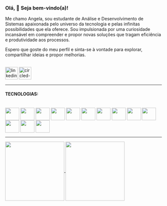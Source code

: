 <body>
<section>
<h3> Olá, 👋 Seja bem-vindo(a)!</h3>

<p> Me chamo Angela, sou estudante de Análise e Desenvolvimento de Sistemas apaixonada pelo universo da tecnologia e pelas infinitas possibilidades que ela oferece. Sou impulsionada por uma curiosidade incansável em compreender e propor novas soluções que tragam eficiência e produtividade aos processos.

Espero que goste do meu perfil e sinta-se à vontade para explorar, compartilhar ideias e propor melhorias.</p>
<br>
<a href="https://www.linkedin.com/in/angela-nascimento/"><img height="40" src="https://img.icons8.com/fluency/96/linkedin-circled.png" alt="linkedin-circled"/></a>
<a href="mailto:commercial.araujo@gmail.com"><img height="40" src="https://img.icons8.com/color/96/circled-envelope.png" alt="circled-envelope"/></a>
</section>

<section>
<hr>
<h4>TECNOLOGIAS:</h4>
<br>
<img width=45 height=40 align="center" src="https://cdn.jsdelivr.net/gh/devicons/devicon@latest/icons/java/java-original.svg" />
<img width=45 height=40 align="center"src="https://cdn.jsdelivr.net/gh/devicons/devicon@latest/icons/javascript/javascript-original.svg" />
<img width=45 height=40 align="center"src="https://cdn.jsdelivr.net/gh/devicons/devicon@latest/icons/python/python-original.svg" />
<img width=45 height=40 align="center"src="https://cdn.jsdelivr.net/gh/devicons/devicon@latest/icons/html5/html5-original.svg" />
<img width=45 height=40 align="center" src="https://cdn.jsdelivr.net/gh/devicons/devicon@latest/icons/css3/css3-original.svg" />
<img width=45 height=40 align="center" src="https://cdn.jsdelivr.net/gh/devicons/devicon@latest/icons/tailwindcss/tailwindcss-original.svg" />
<img width=45 height=40 align="center" src="https://cdn.jsdelivr.net/gh/devicons/devicon@latest/icons/react/react-original.svg" />
<img width=45 height=40 align="center" src="https://cdn.jsdelivr.net/gh/devicons/devicon@latest/icons/spring/spring-original.svg" />
<img width=45 height=40 align="center" src="https://cdn.jsdelivr.net/gh/devicons/devicon@latest/icons/mysql/mysql-original.svg" />
<img width=45 height=40 align="center" src="https://cdn.jsdelivr.net/gh/devicons/devicon@latest/icons/swagger/swagger-original.svg" />
<img width=45 height=40 align="center" src="https://cdn.jsdelivr.net/gh/devicons/devicon@latest/icons/intellij/intellij-original.svg" />
<img width=45 height=40 align="center" src="https://cdn.jsdelivr.net/gh/devicons/devicon@latest/icons/vscode/vscode-original.svg" />
<img width=45 height=40 align="center"src="https://cdn.jsdelivr.net/gh/devicons/devicon@latest/icons/git/git-original.svg" />
</section>

<section >
<hr>
<a href="https://github.com/angelanascimento/github-readme-stats">
  <img height=190 align="center" src="https://github-readme-stats.vercel.app/api?username=angelanascimento&show_icons=true&theme=codeSTACKr&locale=pt-br&custom_title=Estatísticas&rank_icon=github" />
</a>
<a href="https://github.com/angelanascimento/convoychat">
  <img height=190 align="center" src="https://github-readme-stats.vercel.app/api/top-langs/?username=angelanascimento&layout=compact&theme=codeSTACKr&locale=pt-br&langs_count=8" />
</a>
<br>
</section>

</body>

<!--
**angelanascimento/angelanascimento** is a ✨ _special_ ✨ repository because its `README.md` (this file) appears on your GitHub profile.

Here are some ideas to get you started:

- 🔭 I’m currently working on ...
- 🌱 I’m currently learning ...
- 👯 I’m looking to collaborate on ...
- 🤔 I’m looking for help with ...
- 💬 Ask me about ...
- 📫 How to reach me: ...
- 😄 Pronouns: ...
- ⚡ Fun fact: ...
-->
